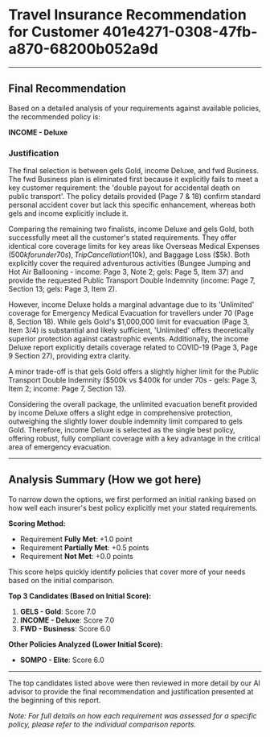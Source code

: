# Travel Insurance Recommendation for Customer 401e4271-0308-47fb-a870-68200b052a9d

---

## Final Recommendation
Based on a detailed analysis of your requirements against available policies, the recommended policy is:

**INCOME - Deluxe**

### Justification
The final selection is between gels Gold, income Deluxe, and fwd Business. The fwd Business plan is eliminated first because it explicitly fails to meet a key customer requirement: the 'double payout for accidental death on public transport'. The policy details provided (Page 7 & 18) confirm standard personal accident cover but lack this specific enhancement, whereas both gels and income explicitly include it. 

Comparing the remaining two finalists, income Deluxe and gels Gold, both successfully meet all the customer's stated requirements. They offer identical core coverage limits for key areas like Overseas Medical Expenses ($500k for under 70s), Trip Cancellation ($10k), and Baggage Loss ($5k). Both explicitly cover the required adventurous activities (Bungee Jumping and Hot Air Ballooning - income: Page 3, Note 2; gels: Page 5, Item 37) and provide the requested Public Transport Double Indemnity (income: Page 7, Section 13; gels: Page 3, Item 2).

However, income Deluxe holds a marginal advantage due to its 'Unlimited' coverage for Emergency Medical Evacuation for travellers under 70 (Page 8, Section 18). While gels Gold's $1,000,000 limit for evacuation (Page 3, Item 3/4) is substantial and likely sufficient, 'Unlimited' offers theoretically superior protection against catastrophic events. Additionally, the income Deluxe report explicitly details coverage related to COVID-19 (Page 3, Page 9 Section 27), providing extra clarity. 

A minor trade-off is that gels Gold offers a slightly higher limit for the Public Transport Double Indemnity ($500k vs $400k for under 70s - gels: Page 3, Item 2; income: Page 7, Section 13). 

Considering the overall package, the unlimited evacuation benefit provided by income Deluxe offers a slight edge in comprehensive protection, outweighing the slightly lower double indemnity limit compared to gels Gold. Therefore, income Deluxe is selected as the single best policy, offering robust, fully compliant coverage with a key advantage in the critical area of emergency evacuation.

---

## Analysis Summary (How we got here)
To narrow down the options, we first performed an initial ranking based on how well each insurer's best policy explicitly met your stated requirements.

**Scoring Method:**
- Requirement **Fully Met**: +1.0 point
- Requirement **Partially Met**: +0.5 points
- Requirement **Not Met**: +0.0 points

This score helps quickly identify policies that cover more of your needs based on the initial comparison.

**Top 3 Candidates (Based on Initial Score):**
1. **GELS - Gold**: Score 7.0
2. **INCOME - Deluxe**: Score 7.0
3. **FWD - Business**: Score 6.0

**Other Policies Analyzed (Lower Initial Score):**
- **SOMPO - Elite**: Score 6.0

---

The top candidates listed above were then reviewed in more detail by our AI advisor to provide the final recommendation and justification presented at the beginning of this report.

*Note: For full details on how each requirement was assessed for a specific policy, please refer to the individual comparison reports.*